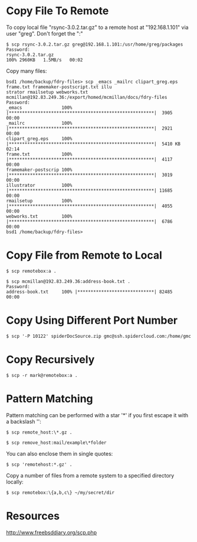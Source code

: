 # Copy File To Remote

To copy local file "rsync-3.0.2.tar.gz" to a remote host at "192.168.1.101" via user "greg". Don't forget the ":"

```
$ scp rsync-3.0.2.tar.gz greg@192.168.1.101:/usr/home/greg/packages
Password:
rsync-3.0.2.tar.gz
100% 2960KB   1.5MB/s   00:02
```

Copy many files:

```
bsd1 /home/backup/fdry-files> scp _emacs _mailrc clipart_greg.eps frame.txt framemaker-postscript.txt illu
strator rmailsetup webworks.txt mcmillan@192.83.249.36:/export/homed/mcmillan/docs/fdry-files
Password:
_emacs               100% |*******************************************************|  3905       00:00    
_mailrc              100% |*******************************************************|  2921       00:00    
clipart_greg.eps     100% |*******************************************************|  5410 KB    02:14    
frame.txt            100% |*******************************************************|  4117       00:00    
framemaker-postscrip 100% |*******************************************************|  3019       00:00    
illustrator          100% |*******************************************************| 11685       00:00    
rmailsetup           100% |*******************************************************|  4055       00:00    
webworks.txt         100% |*******************************************************|  6786       00:00    
bsd1 /home/backup/fdry-files> 
```

# Copy File from Remote to Local

```
$ scp remotebox:a . 

$ scp mcmillan@192.83.249.36:address-book.txt .
Password:
address-book.txt     100% |*****************************| 82485       00:00 
```

# Copy Using Different Port Number

```
$ scp '-P 10122' spiderDocSource.zip gmc@ssh.spidercloud.com:/home/gmc
```

# Copy Recursively 

```
$ scp -r mark@remotebox:a . 
```

# Pattern Matching

Pattern matching can be performed with a star '*' if you first escape it with a backslash '\':

```
$ scp remote_host:\*.gz .
```

```
$ scp remove_host:mail/example\*folder
```

You can also enclose them in single quotes:

```
$ scp 'remotehost:*.gz' .
```

Copy a number of files from a remote system to a specified directory locally:

```
$ scp remotebox:\{a,b,c\} ~/my/secret/dir 
```

# Resources

http://www.freebsddiary.org/scp.php